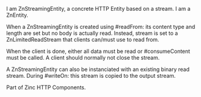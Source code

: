 I am ZnStreamingEntity, a concrete HTTP Entity based on a stream.
I am a ZnEntity.

When a ZnStreamingEntity is created using #readFrom: 
its content type and length are set but no body is actually read.
Instead, stream is set to a ZnLimitedReadStream that clients can/must
use to read from.

When the client is done, either all data must be read or #consumeContent must be called.
A client should normally not close the stream.

A ZnStreamingEntity can also be instanciated with an existing binary read stream.
During #writeOn: this stream is copied to the output stream.

Part of Zinc HTTP Components.